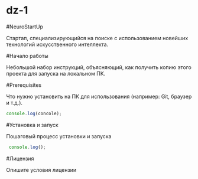 # dz-1
#NeuroStartUp

 Cтартап, специализирующийся на поиске с использованием новейших технологий искусственного интеллекта.
 
 #Начало работы
 
 Небольшой набор инструкций, объясняющий, как получить копию этого проекта для запуска на локальном ПК.
 
 #Prerequisites
 
 Что нужно установить на ПК для использования (например: Git, браузер и т.д.).
 
 ```javascript
 console.log(concole);
```
#Установка и запуск

Пошаговый процесс установки и запуска

```javascript
 console.log();
```
#Лицензия

Опишите условия лицензии


